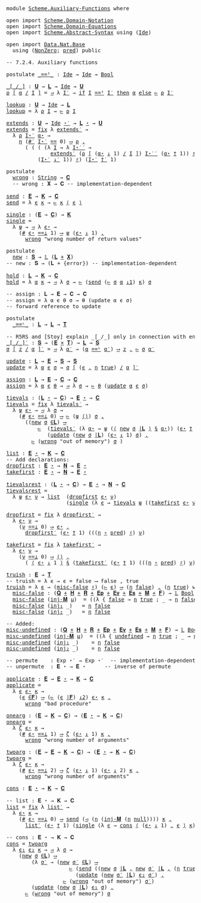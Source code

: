 <pre class="Agda">

<a id="15" class="Keyword">module</a> <a id="22" href="Scheme.Auxiliary-Functions.html" class="Module">Scheme.Auxiliary-Functions</a> <a id="49" class="Keyword">where</a>

<a id="56" class="Keyword">open</a> <a id="61" class="Keyword">import</a> <a id="68" href="Scheme.Domain-Notation.html" class="Module">Scheme.Domain-Notation</a>
<a id="91" class="Keyword">open</a> <a id="96" class="Keyword">import</a> <a id="103" href="Scheme.Domain-Equations.html" class="Module">Scheme.Domain-Equations</a>
<a id="127" class="Keyword">open</a> <a id="132" class="Keyword">import</a> <a id="139" href="Scheme.Abstract-Syntax.html" class="Module">Scheme.Abstract-Syntax</a> <a id="162" class="Keyword">using</a> <a id="168" class="Symbol">(</a><a id="169" href="Scheme.Abstract-Syntax.html#195" class="Postulate">Ide</a><a id="172" class="Symbol">)</a>

<a id="175" class="Keyword">open</a> <a id="180" class="Keyword">import</a> <a id="187" href="Data.Nat.Base.html" class="Module">Data.Nat.Base</a>
  <a id="203" class="Keyword">using</a> <a id="209" class="Symbol">(</a><a id="210" href="Data.Nat.Base.html#3266" class="Record">NonZero</a><a id="217" class="Symbol">;</a> <a id="219" href="Data.Nat.Base.html#5272" class="Function">pred</a><a id="223" class="Symbol">)</a> <a id="225" class="Keyword">public</a>

<a id="233" class="Comment">-- 7.2.4. Auxiliary functions</a>

<a id="264" class="Keyword">postulate</a> <a id="_==ᴵ_"></a><a id="274" href="Scheme.Auxiliary-Functions.html#274" class="Postulate Operator">_==ᴵ_</a> <a id="280" class="Symbol">:</a> <a id="282" href="Scheme.Abstract-Syntax.html#195" class="Postulate">Ide</a> <a id="286" class="Symbol">→</a> <a id="288" href="Scheme.Abstract-Syntax.html#195" class="Postulate">Ide</a> <a id="292" class="Symbol">→</a> <a id="294" href="Agda.Builtin.Bool.html#173" class="Datatype">Bool</a>

<a id="_[_/_]"></a><a id="300" href="Scheme.Auxiliary-Functions.html#300" class="Function Operator">_[_/_]</a> <a id="307" class="Symbol">:</a> <a id="309" href="Scheme.Domain-Equations.html#988" class="Postulate">𝐔</a> <a id="311" class="Symbol">→</a> <a id="313" href="Scheme.Domain-Equations.html#210" class="Function">𝐋</a> <a id="315" class="Symbol">→</a> <a id="317" href="Scheme.Abstract-Syntax.html#195" class="Postulate">Ide</a> <a id="321" class="Symbol">→</a> <a id="323" href="Scheme.Domain-Equations.html#988" class="Postulate">𝐔</a>
<a id="325" href="Scheme.Auxiliary-Functions.html#325" class="Bound">ρ</a> <a id="327" href="Scheme.Auxiliary-Functions.html#300" class="Function Operator">[</a> <a id="329" href="Scheme.Auxiliary-Functions.html#329" class="Bound">α</a> <a id="331" href="Scheme.Auxiliary-Functions.html#300" class="Function Operator">/</a> <a id="333" href="Scheme.Auxiliary-Functions.html#333" class="Bound">I</a> <a id="335" href="Scheme.Auxiliary-Functions.html#300" class="Function Operator">]</a> <a id="337" class="Symbol">=</a> <a id="339" href="Scheme.Domain-Equations.html#1510" class="Field">◅</a> <a id="341" class="Symbol">λ</a> <a id="343" href="Scheme.Auxiliary-Functions.html#343" class="Bound">I′</a> <a id="346" class="Symbol">→</a> <a id="348" href="Data.Bool.Base.html#1505" class="Function Operator">if</a> <a id="351" href="Scheme.Auxiliary-Functions.html#333" class="Bound">I</a> <a id="353" href="Scheme.Auxiliary-Functions.html#274" class="Postulate Operator">==ᴵ</a> <a id="357" href="Scheme.Auxiliary-Functions.html#343" class="Bound">I′</a> <a id="360" href="Data.Bool.Base.html#1505" class="Function Operator">then</a> <a id="365" href="Scheme.Auxiliary-Functions.html#329" class="Bound">α</a> <a id="367" href="Data.Bool.Base.html#1505" class="Function Operator">else</a> <a id="372" href="Scheme.Domain-Equations.html#1498" class="Field">▻</a> <a id="374" href="Scheme.Auxiliary-Functions.html#325" class="Bound">ρ</a> <a id="376" href="Scheme.Auxiliary-Functions.html#343" class="Bound">I′</a>

<a id="lookup"></a><a id="380" href="Scheme.Auxiliary-Functions.html#380" class="Function">lookup</a> <a id="387" class="Symbol">:</a> <a id="389" href="Scheme.Domain-Equations.html#988" class="Postulate">𝐔</a> <a id="391" class="Symbol">→</a> <a id="393" href="Scheme.Abstract-Syntax.html#195" class="Postulate">Ide</a> <a id="397" class="Symbol">→</a> <a id="399" href="Scheme.Domain-Equations.html#210" class="Function">𝐋</a>
<a id="401" href="Scheme.Auxiliary-Functions.html#380" class="Function">lookup</a> <a id="408" class="Symbol">=</a> <a id="410" class="Symbol">λ</a> <a id="412" href="Scheme.Auxiliary-Functions.html#412" class="Bound">ρ</a> <a id="414" href="Scheme.Auxiliary-Functions.html#414" class="Bound">I</a> <a id="416" class="Symbol">→</a> <a id="418" href="Scheme.Domain-Equations.html#1498" class="Field">▻</a> <a id="420" href="Scheme.Auxiliary-Functions.html#412" class="Bound">ρ</a> <a id="422" href="Scheme.Auxiliary-Functions.html#414" class="Bound">I</a>

<a id="extends"></a><a id="425" href="Scheme.Auxiliary-Functions.html#425" class="Function">extends</a> <a id="433" class="Symbol">:</a> <a id="435" href="Scheme.Domain-Equations.html#988" class="Postulate">𝐔</a> <a id="437" class="Symbol">→</a> <a id="439" href="Scheme.Abstract-Syntax.html#195" class="Postulate">Ide</a> <a id="443" href="Scheme.Domain-Notation.html#2786" class="Function Operator">⋆′</a> <a id="446" class="Symbol">→</a> <a id="448" href="Scheme.Domain-Equations.html#210" class="Function">𝐋</a> <a id="450" href="Scheme.Domain-Notation.html#3791" class="Function Operator">⋆</a> <a id="452" class="Symbol">→</a> <a id="454" href="Scheme.Domain-Equations.html#988" class="Postulate">𝐔</a>
<a id="456" href="Scheme.Auxiliary-Functions.html#425" class="Function">extends</a> <a id="464" class="Symbol">=</a> <a id="466" href="Scheme.Domain-Notation.html#710" class="Postulate">fix</a> <a id="470" class="Symbol">λ</a> <a id="472" href="Scheme.Auxiliary-Functions.html#472" class="Bound">extends′</a> <a id="481" class="Symbol">→</a>
  <a id="485" class="Symbol">λ</a> <a id="487" href="Scheme.Auxiliary-Functions.html#487" class="Bound">ρ</a> <a id="489" href="Scheme.Auxiliary-Functions.html#489" class="Bound">I⋆′</a> <a id="493" href="Scheme.Auxiliary-Functions.html#493" class="Bound">α⋆</a> <a id="496" class="Symbol">→</a>
    <a id="502" href="Scheme.Domain-Notation.html#958" class="Postulate">η</a> <a id="504" class="Symbol">(</a><a id="505" href="Scheme.Domain-Notation.html#2852" class="Function">#′</a> <a id="508" href="Scheme.Auxiliary-Functions.html#489" class="Bound">I⋆′</a> <a id="512" href="Data.Nat.Base.html#1289" class="Primitive Operator">==</a> <a id="515" class="Number">0</a><a id="516" class="Symbol">)</a> <a id="518" href="Scheme.Domain-Notation.html#4750" class="Postulate Operator">⟶</a> <a id="520" href="Scheme.Auxiliary-Functions.html#487" class="Bound">ρ</a> <a id="522" href="Scheme.Domain-Notation.html#4750" class="Postulate Operator">,</a>
      <a id="530" class="Symbol">(</a> <a id="532" class="Symbol">(</a> <a id="534" class="Symbol">(</a> <a id="536" class="Symbol">(λ</a> <a id="539" href="Scheme.Auxiliary-Functions.html#539" class="Bound">I</a> <a id="541" class="Symbol">→</a> <a id="543" class="Symbol">λ</a> <a id="545" href="Scheme.Auxiliary-Functions.html#545" class="Bound">I⋆′′</a> <a id="550" class="Symbol">→</a>
              <a id="566" href="Scheme.Auxiliary-Functions.html#472" class="Bound">extends′</a> <a id="575" class="Symbol">(</a><a id="576" href="Scheme.Auxiliary-Functions.html#487" class="Bound">ρ</a> <a id="578" href="Scheme.Auxiliary-Functions.html#300" class="Function Operator">[</a> <a id="580" class="Symbol">(</a><a id="581" href="Scheme.Auxiliary-Functions.html#493" class="Bound">α⋆</a> <a id="584" href="Scheme.Domain-Notation.html#4286" class="Function Operator">↓</a> <a id="586" class="Number">1</a><a id="587" class="Symbol">)</a> <a id="589" href="Scheme.Auxiliary-Functions.html#300" class="Function Operator">/</a> <a id="591" href="Scheme.Auxiliary-Functions.html#539" class="Bound">I</a> <a id="593" href="Scheme.Auxiliary-Functions.html#300" class="Function Operator">]</a><a id="594" class="Symbol">)</a> <a id="596" href="Scheme.Auxiliary-Functions.html#545" class="Bound">I⋆′′</a> <a id="601" class="Symbol">(</a><a id="602" href="Scheme.Auxiliary-Functions.html#493" class="Bound">α⋆</a> <a id="605" href="Scheme.Domain-Notation.html#4410" class="Function Operator">†</a> <a id="607" class="Number">1</a><a id="608" class="Symbol">))</a> <a id="611" href="Scheme.Domain-Notation.html#988" class="Postulate Operator">♯</a><a id="612" class="Symbol">)</a>
          <a id="624" class="Symbol">(</a><a id="625" href="Scheme.Auxiliary-Functions.html#489" class="Bound">I⋆′</a> <a id="629" href="Scheme.Domain-Notation.html#2998" class="Function Operator">↓′</a> <a id="632" class="Number">1</a><a id="633" class="Symbol">))</a> <a id="636" href="Scheme.Domain-Notation.html#988" class="Postulate Operator">♯</a><a id="637" class="Symbol">)</a> <a id="639" class="Symbol">(</a><a id="640" href="Scheme.Auxiliary-Functions.html#489" class="Bound">I⋆′</a> <a id="644" href="Scheme.Domain-Notation.html#3260" class="Function Operator">†′</a> <a id="647" class="Number">1</a><a id="648" class="Symbol">)</a>

<a id="651" class="Keyword">postulate</a>
  <a id="wrong"></a><a id="663" href="Scheme.Auxiliary-Functions.html#663" class="Postulate">wrong</a> <a id="669" class="Symbol">:</a> <a id="671" href="Agda.Builtin.String.html#335" class="Postulate">String</a> <a id="678" class="Symbol">→</a> <a id="680" href="Scheme.Domain-Equations.html#1035" class="Postulate">𝐂</a>
  <a id="684" class="Comment">-- wrong : 𝐗 → 𝐂 -- implementation-dependent</a>

<a id="send"></a><a id="730" href="Scheme.Auxiliary-Functions.html#730" class="Function">send</a> <a id="735" class="Symbol">:</a> <a id="737" href="Scheme.Domain-Equations.html#896" class="Postulate">𝐄</a> <a id="739" class="Symbol">→</a> <a id="741" href="Scheme.Domain-Equations.html#1091" class="Postulate">𝐊</a> <a id="743" class="Symbol">→</a> <a id="745" href="Scheme.Domain-Equations.html#1035" class="Postulate">𝐂</a>
<a id="747" href="Scheme.Auxiliary-Functions.html#730" class="Function">send</a> <a id="752" class="Symbol">=</a> <a id="754" class="Symbol">λ</a> <a id="756" href="Scheme.Auxiliary-Functions.html#756" class="Bound">ϵ</a> <a id="758" href="Scheme.Auxiliary-Functions.html#758" class="Bound">κ</a> <a id="760" class="Symbol">→</a> <a id="762" href="Scheme.Domain-Equations.html#1498" class="Field">▻</a> <a id="764" href="Scheme.Auxiliary-Functions.html#758" class="Bound">κ</a> <a id="766" href="Scheme.Domain-Notation.html#3912" class="Function Operator">⟨</a> <a id="768" href="Scheme.Auxiliary-Functions.html#756" class="Bound">ϵ</a> <a id="770" href="Scheme.Domain-Notation.html#3912" class="Function Operator">⟩</a>

<a id="single"></a><a id="773" href="Scheme.Auxiliary-Functions.html#773" class="Function">single</a> <a id="780" class="Symbol">:</a> <a id="782" class="Symbol">(</a><a id="783" href="Scheme.Domain-Equations.html#896" class="Postulate">𝐄</a> <a id="785" class="Symbol">→</a> <a id="787" href="Scheme.Domain-Equations.html#1035" class="Postulate">𝐂</a><a id="788" class="Symbol">)</a> <a id="790" class="Symbol">→</a> <a id="792" href="Scheme.Domain-Equations.html#1091" class="Postulate">𝐊</a>
<a id="794" href="Scheme.Auxiliary-Functions.html#773" class="Function">single</a> <a id="801" class="Symbol">=</a>
  <a id="805" class="Symbol">λ</a> <a id="807" href="Scheme.Auxiliary-Functions.html#807" class="Bound">ψ</a> <a id="809" class="Symbol">→</a> <a id="811" href="Scheme.Domain-Equations.html#1510" class="Field">◅</a> <a id="813" class="Symbol">λ</a> <a id="815" href="Scheme.Auxiliary-Functions.html#815" class="Bound">ϵ⋆</a> <a id="818" class="Symbol">→</a> 
    <a id="825" class="Symbol">(</a><a id="826" href="Scheme.Domain-Notation.html#4028" class="Function">#</a> <a id="828" href="Scheme.Auxiliary-Functions.html#815" class="Bound">ϵ⋆</a> <a id="831" href="Scheme.Domain-Notation.html#1563" class="Function Operator">==⊥</a> <a id="835" class="Number">1</a><a id="836" class="Symbol">)</a> <a id="838" href="Scheme.Domain-Notation.html#4750" class="Postulate Operator">⟶</a> <a id="840" href="Scheme.Auxiliary-Functions.html#807" class="Bound">ψ</a> <a id="842" class="Symbol">(</a><a id="843" href="Scheme.Auxiliary-Functions.html#815" class="Bound">ϵ⋆</a> <a id="846" href="Scheme.Domain-Notation.html#4286" class="Function Operator">↓</a> <a id="848" class="Number">1</a><a id="849" class="Symbol">)</a> <a id="851" href="Scheme.Domain-Notation.html#4750" class="Postulate Operator">,</a>
      <a id="859" href="Scheme.Auxiliary-Functions.html#663" class="Postulate">wrong</a> <a id="865" class="String">&quot;wrong number of return values&quot;</a>

<a id="898" class="Keyword">postulate</a>
  <a id="new"></a><a id="910" href="Scheme.Auxiliary-Functions.html#910" class="Postulate">new</a> <a id="914" class="Symbol">:</a> <a id="916" href="Scheme.Domain-Equations.html#947" class="Postulate">𝐒</a> <a id="918" class="Symbol">→</a> <a id="920" href="Scheme.Domain-Notation.html#925" class="Postulate">𝕃</a> <a id="922" class="Symbol">(</a><a id="923" href="Scheme.Domain-Equations.html#210" class="Function">𝐋</a> <a id="925" href="Data.Sum.Base.html#625" class="Datatype Operator">+</a> <a id="927" href="Scheme.Domain-Equations.html#724" class="Function">𝐗</a><a id="928" class="Symbol">)</a>
<a id="930" class="Comment">-- new : 𝐒 → (𝐋 + {error}) -- implementation-dependent</a>

<a id="hold"></a><a id="986" href="Scheme.Auxiliary-Functions.html#986" class="Function">hold</a> <a id="991" class="Symbol">:</a> <a id="993" href="Scheme.Domain-Equations.html#210" class="Function">𝐋</a> <a id="995" class="Symbol">→</a> <a id="997" href="Scheme.Domain-Equations.html#1091" class="Postulate">𝐊</a> <a id="999" class="Symbol">→</a> <a id="1001" href="Scheme.Domain-Equations.html#1035" class="Postulate">𝐂</a>
<a id="1003" href="Scheme.Auxiliary-Functions.html#986" class="Function">hold</a> <a id="1008" class="Symbol">=</a> <a id="1010" class="Symbol">λ</a> <a id="1012" href="Scheme.Auxiliary-Functions.html#1012" class="Bound">α</a> <a id="1014" href="Scheme.Auxiliary-Functions.html#1014" class="Bound">κ</a> <a id="1016" class="Symbol">→</a> <a id="1018" href="Scheme.Domain-Equations.html#1510" class="Field">◅</a> <a id="1020" class="Symbol">λ</a> <a id="1022" href="Scheme.Auxiliary-Functions.html#1022" class="Bound">σ</a> <a id="1024" class="Symbol">→</a> <a id="1026" href="Scheme.Domain-Equations.html#1498" class="Field">▻</a> <a id="1028" class="Symbol">(</a><a id="1029" href="Scheme.Auxiliary-Functions.html#730" class="Function">send</a> <a id="1034" class="Symbol">(</a><a id="1035" href="Scheme.Domain-Equations.html#1498" class="Field">▻</a> <a id="1037" href="Scheme.Auxiliary-Functions.html#1022" class="Bound">σ</a> <a id="1039" href="Scheme.Auxiliary-Functions.html#1012" class="Bound">α</a> <a id="1041" href="Data.Product.Base.html#636" class="Field Operator">↓1</a><a id="1043" class="Symbol">)</a> <a id="1045" href="Scheme.Auxiliary-Functions.html#1014" class="Bound">κ</a><a id="1046" class="Symbol">)</a> <a id="1048" href="Scheme.Auxiliary-Functions.html#1022" class="Bound">σ</a>

<a id="1051" class="Comment">-- assign : 𝐋 → 𝐄 → 𝐂 → 𝐂</a>
<a id="1077" class="Comment">-- assign = λ α ϵ θ σ → θ (update α ϵ σ)</a>
<a id="1118" class="Comment">-- forward reference to update</a>

<a id="1150" class="Keyword">postulate</a>
  <a id="_==ᴸ_"></a><a id="1162" href="Scheme.Auxiliary-Functions.html#1162" class="Postulate Operator">_==ᴸ_</a> <a id="1168" class="Symbol">:</a> <a id="1170" href="Scheme.Domain-Equations.html#210" class="Function">𝐋</a> <a id="1172" class="Symbol">→</a> <a id="1174" href="Scheme.Domain-Equations.html#210" class="Function">𝐋</a> <a id="1176" class="Symbol">→</a> <a id="1178" href="Scheme.Domain-Equations.html#304" class="Function">𝐓</a>

<a id="1181" class="Comment">-- R5RS and [Stoy] explain _[_/_] only in connection with environments</a>
<a id="_[_/_]′"></a><a id="1252" href="Scheme.Auxiliary-Functions.html#1252" class="Function Operator">_[_/_]′</a> <a id="1260" class="Symbol">:</a> <a id="1262" href="Scheme.Domain-Equations.html#947" class="Postulate">𝐒</a> <a id="1264" class="Symbol">→</a> <a id="1266" class="Symbol">(</a><a id="1267" href="Scheme.Domain-Equations.html#896" class="Postulate">𝐄</a> <a id="1269" href="Data.Product.Base.html#1618" class="Function Operator">×</a> <a id="1271" href="Scheme.Domain-Equations.html#304" class="Function">𝐓</a><a id="1272" class="Symbol">)</a> <a id="1274" class="Symbol">→</a> <a id="1276" href="Scheme.Domain-Equations.html#210" class="Function">𝐋</a> <a id="1278" class="Symbol">→</a> <a id="1280" href="Scheme.Domain-Equations.html#947" class="Postulate">𝐒</a>
<a id="1282" href="Scheme.Auxiliary-Functions.html#1282" class="Bound">σ</a> <a id="1284" href="Scheme.Auxiliary-Functions.html#1252" class="Function Operator">[</a> <a id="1286" href="Scheme.Auxiliary-Functions.html#1286" class="Bound">z</a> <a id="1288" href="Scheme.Auxiliary-Functions.html#1252" class="Function Operator">/</a> <a id="1290" href="Scheme.Auxiliary-Functions.html#1290" class="Bound">α</a> <a id="1292" href="Scheme.Auxiliary-Functions.html#1252" class="Function Operator">]′</a> <a id="1295" class="Symbol">=</a> <a id="1297" href="Scheme.Domain-Equations.html#1510" class="Field">◅</a> <a id="1299" class="Symbol">λ</a> <a id="1301" href="Scheme.Auxiliary-Functions.html#1301" class="Bound">α′</a> <a id="1304" class="Symbol">→</a> <a id="1306" class="Symbol">(</a><a id="1307" href="Scheme.Auxiliary-Functions.html#1290" class="Bound">α</a> <a id="1309" href="Scheme.Auxiliary-Functions.html#1162" class="Postulate Operator">==ᴸ</a> <a id="1313" href="Scheme.Auxiliary-Functions.html#1301" class="Bound">α′</a><a id="1315" class="Symbol">)</a> <a id="1317" href="Scheme.Domain-Notation.html#4750" class="Postulate Operator">⟶</a> <a id="1319" href="Scheme.Auxiliary-Functions.html#1286" class="Bound">z</a> <a id="1321" href="Scheme.Domain-Notation.html#4750" class="Postulate Operator">,</a> <a id="1323" href="Scheme.Domain-Equations.html#1498" class="Field">▻</a> <a id="1325" href="Scheme.Auxiliary-Functions.html#1282" class="Bound">σ</a> <a id="1327" href="Scheme.Auxiliary-Functions.html#1301" class="Bound">α′</a>

<a id="update"></a><a id="1331" href="Scheme.Auxiliary-Functions.html#1331" class="Function">update</a> <a id="1338" class="Symbol">:</a> <a id="1340" href="Scheme.Domain-Equations.html#210" class="Function">𝐋</a> <a id="1342" class="Symbol">→</a> <a id="1344" href="Scheme.Domain-Equations.html#896" class="Postulate">𝐄</a> <a id="1346" class="Symbol">→</a> <a id="1348" href="Scheme.Domain-Equations.html#947" class="Postulate">𝐒</a> <a id="1350" class="Symbol">→</a> <a id="1352" href="Scheme.Domain-Equations.html#947" class="Postulate">𝐒</a>
<a id="1354" href="Scheme.Auxiliary-Functions.html#1331" class="Function">update</a> <a id="1361" class="Symbol">=</a> <a id="1363" class="Symbol">λ</a> <a id="1365" href="Scheme.Auxiliary-Functions.html#1365" class="Bound">α</a> <a id="1367" href="Scheme.Auxiliary-Functions.html#1367" class="Bound">ϵ</a> <a id="1369" href="Scheme.Auxiliary-Functions.html#1369" class="Bound">σ</a> <a id="1371" class="Symbol">→</a> <a id="1373" href="Scheme.Auxiliary-Functions.html#1369" class="Bound">σ</a> <a id="1375" href="Scheme.Auxiliary-Functions.html#1252" class="Function Operator">[</a> <a id="1377" class="Symbol">(</a><a id="1378" href="Scheme.Auxiliary-Functions.html#1367" class="Bound">ϵ</a> <a id="1380" href="Agda.Builtin.Sigma.html#235" class="InductiveConstructor Operator">,</a> <a id="1382" href="Scheme.Domain-Notation.html#958" class="Postulate">η</a> <a id="1384" href="Agda.Builtin.Bool.html#198" class="InductiveConstructor">true</a><a id="1388" class="Symbol">)</a> <a id="1390" href="Scheme.Auxiliary-Functions.html#1252" class="Function Operator">/</a> <a id="1392" href="Scheme.Auxiliary-Functions.html#1365" class="Bound">α</a> <a id="1394" href="Scheme.Auxiliary-Functions.html#1252" class="Function Operator">]′</a>

<a id="assign"></a><a id="1398" href="Scheme.Auxiliary-Functions.html#1398" class="Function">assign</a> <a id="1405" class="Symbol">:</a> <a id="1407" href="Scheme.Domain-Equations.html#210" class="Function">𝐋</a> <a id="1409" class="Symbol">→</a> <a id="1411" href="Scheme.Domain-Equations.html#896" class="Postulate">𝐄</a> <a id="1413" class="Symbol">→</a> <a id="1415" href="Scheme.Domain-Equations.html#1035" class="Postulate">𝐂</a> <a id="1417" class="Symbol">→</a> <a id="1419" href="Scheme.Domain-Equations.html#1035" class="Postulate">𝐂</a>
<a id="1421" href="Scheme.Auxiliary-Functions.html#1398" class="Function">assign</a> <a id="1428" class="Symbol">=</a> <a id="1430" class="Symbol">λ</a> <a id="1432" href="Scheme.Auxiliary-Functions.html#1432" class="Bound">α</a> <a id="1434" href="Scheme.Auxiliary-Functions.html#1434" class="Bound">ϵ</a> <a id="1436" href="Scheme.Auxiliary-Functions.html#1436" class="Bound">θ</a> <a id="1438" class="Symbol">→</a> <a id="1440" href="Scheme.Domain-Equations.html#1510" class="Field">◅</a> <a id="1442" class="Symbol">λ</a> <a id="1444" href="Scheme.Auxiliary-Functions.html#1444" class="Bound">σ</a> <a id="1446" class="Symbol">→</a> <a id="1448" href="Scheme.Domain-Equations.html#1498" class="Field">▻</a> <a id="1450" href="Scheme.Auxiliary-Functions.html#1436" class="Bound">θ</a> <a id="1452" class="Symbol">(</a><a id="1453" href="Scheme.Auxiliary-Functions.html#1331" class="Function">update</a> <a id="1460" href="Scheme.Auxiliary-Functions.html#1432" class="Bound">α</a> <a id="1462" href="Scheme.Auxiliary-Functions.html#1434" class="Bound">ϵ</a> <a id="1464" href="Scheme.Auxiliary-Functions.html#1444" class="Bound">σ</a><a id="1465" class="Symbol">)</a>

<a id="tievals"></a><a id="1468" href="Scheme.Auxiliary-Functions.html#1468" class="Function">tievals</a> <a id="1476" class="Symbol">:</a> <a id="1478" class="Symbol">(</a><a id="1479" href="Scheme.Domain-Equations.html#210" class="Function">𝐋</a> <a id="1481" href="Scheme.Domain-Notation.html#3791" class="Function Operator">⋆</a> <a id="1483" class="Symbol">→</a> <a id="1485" href="Scheme.Domain-Equations.html#1035" class="Postulate">𝐂</a><a id="1486" class="Symbol">)</a> <a id="1488" class="Symbol">→</a> <a id="1490" href="Scheme.Domain-Equations.html#896" class="Postulate">𝐄</a> <a id="1492" href="Scheme.Domain-Notation.html#3791" class="Function Operator">⋆</a> <a id="1494" class="Symbol">→</a> <a id="1496" href="Scheme.Domain-Equations.html#1035" class="Postulate">𝐂</a>
<a id="1498" href="Scheme.Auxiliary-Functions.html#1468" class="Function">tievals</a> <a id="1506" class="Symbol">=</a> <a id="1508" href="Scheme.Domain-Notation.html#710" class="Postulate">fix</a> <a id="1512" class="Symbol">λ</a> <a id="1514" href="Scheme.Auxiliary-Functions.html#1514" class="Bound">tievals′</a> <a id="1523" class="Symbol">→</a>
  <a id="1527" class="Symbol">λ</a> <a id="1529" href="Scheme.Auxiliary-Functions.html#1529" class="Bound">ψ</a> <a id="1531" href="Scheme.Auxiliary-Functions.html#1531" class="Bound">ϵ⋆</a> <a id="1534" class="Symbol">→</a> <a id="1536" href="Scheme.Domain-Equations.html#1510" class="Field">◅</a> <a id="1538" class="Symbol">λ</a> <a id="1540" href="Scheme.Auxiliary-Functions.html#1540" class="Bound">σ</a> <a id="1542" class="Symbol">→</a>
    <a id="1548" class="Symbol">(</a><a id="1549" href="Scheme.Domain-Notation.html#4028" class="Function">#</a> <a id="1551" href="Scheme.Auxiliary-Functions.html#1531" class="Bound">ϵ⋆</a> <a id="1554" href="Scheme.Domain-Notation.html#1563" class="Function Operator">==⊥</a> <a id="1558" class="Number">0</a><a id="1559" class="Symbol">)</a> <a id="1561" href="Scheme.Domain-Notation.html#4750" class="Postulate Operator">⟶</a> <a id="1563" href="Scheme.Domain-Equations.html#1498" class="Field">▻</a> <a id="1565" class="Symbol">(</a><a id="1566" href="Scheme.Auxiliary-Functions.html#1529" class="Bound">ψ</a> <a id="1568" href="Scheme.Domain-Notation.html#3850" class="Function">⟨⟩</a><a id="1570" class="Symbol">)</a> <a id="1572" href="Scheme.Auxiliary-Functions.html#1540" class="Bound">σ</a> <a id="1574" href="Scheme.Domain-Notation.html#4750" class="Postulate Operator">,</a>
      <a id="1582" class="Symbol">((</a><a id="1584" href="Scheme.Auxiliary-Functions.html#910" class="Postulate">new</a> <a id="1588" href="Scheme.Auxiliary-Functions.html#1540" class="Bound">σ</a> <a id="1590" href="Scheme.Domain-Equations.html#2103" class="Function Operator">∈𝐋</a><a id="1592" class="Symbol">)</a> <a id="1594" href="Scheme.Domain-Notation.html#4750" class="Postulate Operator">⟶</a>
          <a id="1606" href="Scheme.Domain-Equations.html#1498" class="Field">▻</a>  <a id="1609" class="Symbol">(</a><a id="1610" href="Scheme.Auxiliary-Functions.html#1514" class="Bound">tievals′</a> <a id="1619" class="Symbol">(λ</a> <a id="1622" href="Scheme.Auxiliary-Functions.html#1622" class="Bound">α⋆</a> <a id="1625" class="Symbol">→</a> <a id="1627" href="Scheme.Auxiliary-Functions.html#1529" class="Bound">ψ</a> <a id="1629" class="Symbol">(</a><a id="1630" href="Scheme.Domain-Notation.html#3912" class="Function Operator">⟨</a> <a id="1632" href="Scheme.Auxiliary-Functions.html#910" class="Postulate">new</a> <a id="1636" href="Scheme.Auxiliary-Functions.html#1540" class="Bound">σ</a> <a id="1638" href="Scheme.Domain-Equations.html#2192" class="Function Operator">|𝐋</a> <a id="1641" href="Scheme.Domain-Notation.html#3912" class="Function Operator">⟩</a> <a id="1643" href="Scheme.Domain-Notation.html#4107" class="Function Operator">§</a> <a id="1645" href="Scheme.Auxiliary-Functions.html#1622" class="Bound">α⋆</a><a id="1647" class="Symbol">))</a> <a id="1650" class="Symbol">(</a><a id="1651" href="Scheme.Auxiliary-Functions.html#1531" class="Bound">ϵ⋆</a> <a id="1654" href="Scheme.Domain-Notation.html#4410" class="Function Operator">†</a> <a id="1656" class="Number">1</a><a id="1657" class="Symbol">))</a>
             <a id="1673" class="Symbol">(</a><a id="1674" href="Scheme.Auxiliary-Functions.html#1331" class="Function">update</a> <a id="1681" class="Symbol">(</a><a id="1682" href="Scheme.Auxiliary-Functions.html#910" class="Postulate">new</a> <a id="1686" href="Scheme.Auxiliary-Functions.html#1540" class="Bound">σ</a> <a id="1688" href="Scheme.Domain-Equations.html#2192" class="Function Operator">|𝐋</a><a id="1690" class="Symbol">)</a> <a id="1692" class="Symbol">(</a><a id="1693" href="Scheme.Auxiliary-Functions.html#1531" class="Bound">ϵ⋆</a> <a id="1696" href="Scheme.Domain-Notation.html#4286" class="Function Operator">↓</a> <a id="1698" class="Number">1</a><a id="1699" class="Symbol">)</a> <a id="1701" href="Scheme.Auxiliary-Functions.html#1540" class="Bound">σ</a><a id="1702" class="Symbol">)</a> <a id="1704" href="Scheme.Domain-Notation.html#4750" class="Postulate Operator">,</a>
        <a id="1714" href="Scheme.Domain-Equations.html#1498" class="Field">▻</a> <a id="1716" class="Symbol">(</a><a id="1717" href="Scheme.Auxiliary-Functions.html#663" class="Postulate">wrong</a> <a id="1723" class="String">&quot;out of memory&quot;</a><a id="1738" class="Symbol">)</a> <a id="1740" href="Scheme.Auxiliary-Functions.html#1540" class="Bound">σ</a> <a id="1742" class="Symbol">)</a>

<a id="list"></a><a id="1745" href="Scheme.Auxiliary-Functions.html#1745" class="Function">list</a> <a id="1750" class="Symbol">:</a> <a id="1752" href="Scheme.Domain-Equations.html#896" class="Postulate">𝐄</a> <a id="1754" href="Scheme.Domain-Notation.html#3791" class="Function Operator">⋆</a> <a id="1756" class="Symbol">→</a> <a id="1758" href="Scheme.Domain-Equations.html#1091" class="Postulate">𝐊</a> <a id="1760" class="Symbol">→</a> <a id="1762" href="Scheme.Domain-Equations.html#1035" class="Postulate">𝐂</a>
<a id="1764" class="Comment">-- Add declarations:</a>
<a id="dropfirst"></a><a id="1785" href="Scheme.Auxiliary-Functions.html#1785" class="Function">dropfirst</a> <a id="1795" class="Symbol">:</a> <a id="1797" href="Scheme.Domain-Equations.html#896" class="Postulate">𝐄</a> <a id="1799" href="Scheme.Domain-Notation.html#3791" class="Function Operator">⋆</a> <a id="1801" class="Symbol">→</a> <a id="1803" href="Scheme.Domain-Equations.html#254" class="Function">𝐍</a> <a id="1805" class="Symbol">→</a> <a id="1807" href="Scheme.Domain-Equations.html#896" class="Postulate">𝐄</a> <a id="1809" href="Scheme.Domain-Notation.html#3791" class="Function Operator">⋆</a>
<a id="takefirst"></a><a id="1811" href="Scheme.Auxiliary-Functions.html#1811" class="Function">takefirst</a> <a id="1821" class="Symbol">:</a> <a id="1823" href="Scheme.Domain-Equations.html#896" class="Postulate">𝐄</a> <a id="1825" href="Scheme.Domain-Notation.html#3791" class="Function Operator">⋆</a> <a id="1827" class="Symbol">→</a> <a id="1829" href="Scheme.Domain-Equations.html#254" class="Function">𝐍</a> <a id="1831" class="Symbol">→</a> <a id="1833" href="Scheme.Domain-Equations.html#896" class="Postulate">𝐄</a> <a id="1835" href="Scheme.Domain-Notation.html#3791" class="Function Operator">⋆</a>

<a id="tievalsrest"></a><a id="1838" href="Scheme.Auxiliary-Functions.html#1838" class="Function">tievalsrest</a> <a id="1850" class="Symbol">:</a> <a id="1852" class="Symbol">(</a><a id="1853" href="Scheme.Domain-Equations.html#210" class="Function">𝐋</a> <a id="1855" href="Scheme.Domain-Notation.html#3791" class="Function Operator">⋆</a> <a id="1857" class="Symbol">→</a> <a id="1859" href="Scheme.Domain-Equations.html#1035" class="Postulate">𝐂</a><a id="1860" class="Symbol">)</a> <a id="1862" class="Symbol">→</a> <a id="1864" href="Scheme.Domain-Equations.html#896" class="Postulate">𝐄</a> <a id="1866" href="Scheme.Domain-Notation.html#3791" class="Function Operator">⋆</a> <a id="1868" class="Symbol">→</a> <a id="1870" href="Scheme.Domain-Equations.html#254" class="Function">𝐍</a> <a id="1872" class="Symbol">→</a> <a id="1874" href="Scheme.Domain-Equations.html#1035" class="Postulate">𝐂</a>
<a id="1876" href="Scheme.Auxiliary-Functions.html#1838" class="Function">tievalsrest</a> <a id="1888" class="Symbol">=</a>
  <a id="1892" class="Symbol">λ</a> <a id="1894" href="Scheme.Auxiliary-Functions.html#1894" class="Bound">ψ</a> <a id="1896" href="Scheme.Auxiliary-Functions.html#1896" class="Bound">ϵ⋆</a> <a id="1899" href="Scheme.Auxiliary-Functions.html#1899" class="Bound">ν</a> <a id="1901" class="Symbol">→</a> <a id="1903" href="Scheme.Auxiliary-Functions.html#1745" class="Function">list</a>  <a id="1909" class="Symbol">(</a><a id="1910" href="Scheme.Auxiliary-Functions.html#1785" class="Function">dropfirst</a> <a id="1920" href="Scheme.Auxiliary-Functions.html#1896" class="Bound">ϵ⋆</a> <a id="1923" href="Scheme.Auxiliary-Functions.html#1899" class="Bound">ν</a><a id="1924" class="Symbol">)</a>
                   <a id="1945" class="Symbol">(</a><a id="1946" href="Scheme.Auxiliary-Functions.html#773" class="Function">single</a> <a id="1953" class="Symbol">(λ</a> <a id="1956" href="Scheme.Auxiliary-Functions.html#1956" class="Bound">ϵ</a> <a id="1958" class="Symbol">→</a> <a id="1960" href="Scheme.Auxiliary-Functions.html#1468" class="Function">tievals</a> <a id="1968" href="Scheme.Auxiliary-Functions.html#1894" class="Bound">ψ</a> <a id="1970" class="Symbol">((</a><a id="1972" href="Scheme.Auxiliary-Functions.html#1811" class="Function">takefirst</a> <a id="1982" href="Scheme.Auxiliary-Functions.html#1896" class="Bound">ϵ⋆</a> <a id="1985" href="Scheme.Auxiliary-Functions.html#1899" class="Bound">ν</a><a id="1986" class="Symbol">)</a> <a id="1988" href="Scheme.Domain-Notation.html#4107" class="Function Operator">§</a> <a id="1990" href="Scheme.Domain-Notation.html#3912" class="Function Operator">⟨</a> <a id="1992" href="Scheme.Auxiliary-Functions.html#1956" class="Bound">ϵ</a> <a id="1994" href="Scheme.Domain-Notation.html#3912" class="Function Operator">⟩</a><a id="1995" class="Symbol">)))</a>

<a id="2000" href="Scheme.Auxiliary-Functions.html#1785" class="Function">dropfirst</a> <a id="2010" class="Symbol">=</a> <a id="2012" href="Scheme.Domain-Notation.html#710" class="Postulate">fix</a> <a id="2016" class="Symbol">λ</a> <a id="2018" href="Scheme.Auxiliary-Functions.html#2018" class="Bound">dropfirst′</a> <a id="2029" class="Symbol">→</a>
  <a id="2033" class="Symbol">λ</a> <a id="2035" href="Scheme.Auxiliary-Functions.html#2035" class="Bound">ϵ⋆</a> <a id="2038" href="Scheme.Auxiliary-Functions.html#2038" class="Bound">ν</a> <a id="2040" class="Symbol">→</a>
    <a id="2046" class="Symbol">(</a><a id="2047" href="Scheme.Auxiliary-Functions.html#2038" class="Bound">ν</a> <a id="2049" href="Scheme.Domain-Notation.html#1563" class="Function Operator">==⊥</a> <a id="2053" class="Number">0</a><a id="2054" class="Symbol">)</a> <a id="2056" href="Scheme.Domain-Notation.html#4750" class="Postulate Operator">⟶</a> <a id="2058" href="Scheme.Auxiliary-Functions.html#2035" class="Bound">ϵ⋆</a> <a id="2061" href="Scheme.Domain-Notation.html#4750" class="Postulate Operator">,</a>
      <a id="2069" href="Scheme.Auxiliary-Functions.html#2018" class="Bound">dropfirst′</a> <a id="2080" class="Symbol">(</a><a id="2081" href="Scheme.Auxiliary-Functions.html#2035" class="Bound">ϵ⋆</a> <a id="2084" href="Scheme.Domain-Notation.html#4410" class="Function Operator">†</a> <a id="2086" class="Number">1</a><a id="2087" class="Symbol">)</a> <a id="2089" class="Symbol">(((</a><a id="2092" href="Scheme.Domain-Notation.html#958" class="Postulate">η</a> <a id="2094" href="Function.Base.html#1115" class="Function Operator">∘</a> <a id="2096" href="Data.Nat.Base.html#5272" class="Function">pred</a><a id="2100" class="Symbol">)</a> <a id="2102" href="Scheme.Domain-Notation.html#988" class="Postulate Operator">♯</a><a id="2103" class="Symbol">)</a> <a id="2105" href="Scheme.Auxiliary-Functions.html#2038" class="Bound">ν</a><a id="2106" class="Symbol">)</a>

<a id="2109" href="Scheme.Auxiliary-Functions.html#1811" class="Function">takefirst</a> <a id="2119" class="Symbol">=</a> <a id="2121" href="Scheme.Domain-Notation.html#710" class="Postulate">fix</a> <a id="2125" class="Symbol">λ</a> <a id="2127" href="Scheme.Auxiliary-Functions.html#2127" class="Bound">takefirst′</a> <a id="2138" class="Symbol">→</a>
  <a id="2142" class="Symbol">λ</a> <a id="2144" href="Scheme.Auxiliary-Functions.html#2144" class="Bound">ϵ⋆</a> <a id="2147" href="Scheme.Auxiliary-Functions.html#2147" class="Bound">ν</a> <a id="2149" class="Symbol">→</a>
    <a id="2155" class="Symbol">(</a><a id="2156" href="Scheme.Auxiliary-Functions.html#2147" class="Bound">ν</a> <a id="2158" href="Scheme.Domain-Notation.html#1563" class="Function Operator">==⊥</a> <a id="2162" class="Number">0</a><a id="2163" class="Symbol">)</a> <a id="2165" href="Scheme.Domain-Notation.html#4750" class="Postulate Operator">⟶</a> <a id="2167" href="Scheme.Domain-Notation.html#3850" class="Function">⟨⟩</a> <a id="2170" href="Scheme.Domain-Notation.html#4750" class="Postulate Operator">,</a>
      <a id="2178" class="Symbol">(</a> <a id="2180" href="Scheme.Domain-Notation.html#3912" class="Function Operator">⟨</a> <a id="2182" href="Scheme.Auxiliary-Functions.html#2144" class="Bound">ϵ⋆</a> <a id="2185" href="Scheme.Domain-Notation.html#4286" class="Function Operator">↓</a> <a id="2187" class="Number">1</a> <a id="2189" href="Scheme.Domain-Notation.html#3912" class="Function Operator">⟩</a> <a id="2191" href="Scheme.Domain-Notation.html#4107" class="Function Operator">§</a> <a id="2193" class="Symbol">(</a><a id="2194" href="Scheme.Auxiliary-Functions.html#2127" class="Bound">takefirst′</a> <a id="2205" class="Symbol">(</a><a id="2206" href="Scheme.Auxiliary-Functions.html#2144" class="Bound">ϵ⋆</a> <a id="2209" href="Scheme.Domain-Notation.html#4410" class="Function Operator">†</a> <a id="2211" class="Number">1</a><a id="2212" class="Symbol">)</a> <a id="2214" class="Symbol">(((</a><a id="2217" href="Scheme.Domain-Notation.html#958" class="Postulate">η</a> <a id="2219" href="Function.Base.html#1115" class="Function Operator">∘</a> <a id="2221" href="Data.Nat.Base.html#5272" class="Function">pred</a><a id="2225" class="Symbol">)</a> <a id="2227" href="Scheme.Domain-Notation.html#988" class="Postulate Operator">♯</a><a id="2228" class="Symbol">)</a> <a id="2230" href="Scheme.Auxiliary-Functions.html#2147" class="Bound">ν</a><a id="2231" class="Symbol">))</a> <a id="2234" class="Symbol">)</a>

<a id="truish"></a><a id="2237" href="Scheme.Auxiliary-Functions.html#2237" class="Function">truish</a> <a id="2244" class="Symbol">:</a> <a id="2246" href="Scheme.Domain-Equations.html#896" class="Postulate">𝐄</a> <a id="2248" class="Symbol">→</a> <a id="2250" href="Scheme.Domain-Equations.html#304" class="Function">𝐓</a>
<a id="2252" class="Comment">-- truish = λ ϵ → ϵ = false ⟶ false , true</a>
<a id="2295" href="Scheme.Auxiliary-Functions.html#2237" class="Function">truish</a> <a id="2302" class="Symbol">=</a> <a id="2304" class="Symbol">λ</a> <a id="2306" href="Scheme.Auxiliary-Functions.html#2306" class="Bound">ϵ</a> <a id="2308" class="Symbol">→</a> <a id="2310" class="Symbol">(</a><a id="2311" href="Scheme.Auxiliary-Functions.html#2362" class="Function">misc-false</a> <a id="2322" href="Scheme.Domain-Notation.html#988" class="Postulate Operator">♯</a><a id="2323" class="Symbol">)</a> <a id="2325" class="Symbol">(</a><a id="2326" href="Scheme.Domain-Equations.html#1498" class="Field">▻</a> <a id="2328" href="Scheme.Auxiliary-Functions.html#2306" class="Bound">ϵ</a><a id="2329" class="Symbol">)</a> <a id="2331" href="Scheme.Domain-Notation.html#4750" class="Postulate Operator">⟶</a> <a id="2333" class="Symbol">(</a><a id="2334" href="Scheme.Domain-Notation.html#958" class="Postulate">η</a> <a id="2336" href="Agda.Builtin.Bool.html#192" class="InductiveConstructor">false</a><a id="2341" class="Symbol">)</a> <a id="2343" href="Scheme.Domain-Notation.html#4750" class="Postulate Operator">,</a> <a id="2345" class="Symbol">(</a><a id="2346" href="Scheme.Domain-Notation.html#958" class="Postulate">η</a> <a id="2348" href="Agda.Builtin.Bool.html#198" class="InductiveConstructor">true</a><a id="2352" class="Symbol">)</a> <a id="2354" class="Keyword">where</a>
  <a id="2362" href="Scheme.Auxiliary-Functions.html#2362" class="Function">misc-false</a> <a id="2373" class="Symbol">:</a> <a id="2375" class="Symbol">(</a><a id="2376" href="Scheme.Domain-Equations.html#357" class="Postulate">𝐐</a> <a id="2378" href="Data.Sum.Base.html#625" class="Datatype Operator">+</a> <a id="2380" href="Scheme.Domain-Equations.html#399" class="Postulate">𝐇</a> <a id="2382" href="Data.Sum.Base.html#625" class="Datatype Operator">+</a> <a id="2384" href="Scheme.Domain-Equations.html#444" class="Postulate">𝐑</a> <a id="2386" href="Data.Sum.Base.html#625" class="Datatype Operator">+</a> <a id="2388" href="Scheme.Domain-Equations.html#476" class="Function">𝐄𝐩</a> <a id="2391" href="Data.Sum.Base.html#625" class="Datatype Operator">+</a> <a id="2393" href="Scheme.Domain-Equations.html#516" class="Function">𝐄𝐯</a> <a id="2396" href="Data.Sum.Base.html#625" class="Datatype Operator">+</a> <a id="2398" href="Scheme.Domain-Equations.html#558" class="Function">𝐄𝐬</a> <a id="2401" href="Data.Sum.Base.html#625" class="Datatype Operator">+</a> <a id="2403" href="Scheme.Domain-Equations.html#676" class="Function">𝐌</a> <a id="2405" href="Data.Sum.Base.html#625" class="Datatype Operator">+</a> <a id="2407" href="Scheme.Domain-Equations.html#845" class="Postulate">𝐅</a><a id="2408" class="Symbol">)</a> <a id="2410" class="Symbol">→</a> <a id="2412" href="Scheme.Domain-Notation.html#925" class="Postulate">𝕃</a> <a id="2414" href="Agda.Builtin.Bool.html#173" class="Datatype">Bool</a>
  <a id="2421" href="Scheme.Auxiliary-Functions.html#2362" class="Function">misc-false</a> <a id="2432" class="Symbol">(</a><a id="2433" href="Scheme.Domain-Equations.html#1797" class="InductiveConstructor">inj-𝐌</a> <a id="2439" href="Scheme.Auxiliary-Functions.html#2439" class="Bound">μ</a><a id="2440" class="Symbol">)</a>  <a id="2443" class="Symbol">=</a> <a id="2445" class="Symbol">((λ</a> <a id="2449" class="Symbol">{</a> <a id="2451" href="Scheme.Domain-Equations.html#631" class="InductiveConstructor">false</a> <a id="2457" class="Symbol">→</a> <a id="2459" href="Scheme.Domain-Notation.html#958" class="Postulate">η</a> <a id="2461" href="Agda.Builtin.Bool.html#198" class="InductiveConstructor">true</a> <a id="2466" class="Symbol">;</a> <a id="2468" class="CatchallClause Symbol">_</a> <a id="2470" class="Symbol">→</a> <a id="2472" href="Scheme.Domain-Notation.html#958" class="Postulate">η</a> <a id="2474" href="Agda.Builtin.Bool.html#192" class="InductiveConstructor">false</a> <a id="2480" class="Symbol">})</a> <a id="2483" href="Scheme.Domain-Notation.html#988" class="Postulate Operator">♯</a><a id="2484" class="Symbol">)</a> <a id="2486" class="Symbol">(</a><a id="2487" href="Scheme.Auxiliary-Functions.html#2439" class="Bound">μ</a><a id="2488" class="Symbol">)</a>
  <a id="2492" href="Scheme.Auxiliary-Functions.html#2362" class="Function">misc-false</a> <a id="2503" class="Symbol">(</a><a id="2504" href="Data.Sum.Base.html#675" class="InductiveConstructor">inj₁</a> <a id="2509" class="Symbol">_)</a>   <a id="2514" class="Symbol">=</a> <a id="2516" href="Scheme.Domain-Notation.html#958" class="Postulate">η</a> <a id="2518" href="Agda.Builtin.Bool.html#192" class="InductiveConstructor">false</a>
  <a id="2526" href="Scheme.Auxiliary-Functions.html#2362" class="CatchallClause Function">misc-false</a><a id="2536" class="CatchallClause"> </a><a id="2537" class="CatchallClause Symbol">(</a><a id="2538" href="Data.Sum.Base.html#700" class="CatchallClause InductiveConstructor">inj₂</a><a id="2542" class="CatchallClause"> </a><a id="2543" class="CatchallClause Symbol">_)</a>   <a id="2548" class="Symbol">=</a> <a id="2550" href="Scheme.Domain-Notation.html#958" class="Postulate">η</a> <a id="2552" href="Agda.Builtin.Bool.html#192" class="InductiveConstructor">false</a>

<a id="2559" class="Comment">-- Added:</a>
<a id="misc-undefined"></a><a id="2569" href="Scheme.Auxiliary-Functions.html#2569" class="Function">misc-undefined</a> <a id="2584" class="Symbol">:</a> <a id="2586" class="Symbol">(</a><a id="2587" href="Scheme.Domain-Equations.html#357" class="Postulate">𝐐</a> <a id="2589" href="Data.Sum.Base.html#625" class="Datatype Operator">+</a> <a id="2591" href="Scheme.Domain-Equations.html#399" class="Postulate">𝐇</a> <a id="2593" href="Data.Sum.Base.html#625" class="Datatype Operator">+</a> <a id="2595" href="Scheme.Domain-Equations.html#444" class="Postulate">𝐑</a> <a id="2597" href="Data.Sum.Base.html#625" class="Datatype Operator">+</a> <a id="2599" href="Scheme.Domain-Equations.html#476" class="Function">𝐄𝐩</a> <a id="2602" href="Data.Sum.Base.html#625" class="Datatype Operator">+</a> <a id="2604" href="Scheme.Domain-Equations.html#516" class="Function">𝐄𝐯</a> <a id="2607" href="Data.Sum.Base.html#625" class="Datatype Operator">+</a> <a id="2609" href="Scheme.Domain-Equations.html#558" class="Function">𝐄𝐬</a> <a id="2612" href="Data.Sum.Base.html#625" class="Datatype Operator">+</a> <a id="2614" href="Scheme.Domain-Equations.html#676" class="Function">𝐌</a> <a id="2616" href="Data.Sum.Base.html#625" class="Datatype Operator">+</a> <a id="2618" href="Scheme.Domain-Equations.html#845" class="Postulate">𝐅</a><a id="2619" class="Symbol">)</a> <a id="2621" class="Symbol">→</a> <a id="2623" href="Scheme.Domain-Notation.html#925" class="Postulate">𝕃</a> <a id="2625" href="Agda.Builtin.Bool.html#173" class="Datatype">Bool</a>
<a id="2630" href="Scheme.Auxiliary-Functions.html#2569" class="Function">misc-undefined</a> <a id="2645" class="Symbol">(</a><a id="2646" href="Scheme.Domain-Equations.html#1797" class="InductiveConstructor">inj-𝐌</a> <a id="2652" href="Scheme.Auxiliary-Functions.html#2652" class="Bound">μ</a><a id="2653" class="Symbol">)</a>  <a id="2656" class="Symbol">=</a> <a id="2658" class="Symbol">((λ</a> <a id="2662" class="Symbol">{</a> <a id="2664" href="Scheme.Domain-Equations.html#647" class="InductiveConstructor">undefined</a> <a id="2674" class="Symbol">→</a> <a id="2676" href="Scheme.Domain-Notation.html#958" class="Postulate">η</a> <a id="2678" href="Agda.Builtin.Bool.html#198" class="InductiveConstructor">true</a> <a id="2683" class="Symbol">;</a> <a id="2685" class="CatchallClause Symbol">_</a> <a id="2687" class="Symbol">→</a> <a id="2689" href="Scheme.Domain-Notation.html#958" class="Postulate">η</a> <a id="2691" href="Agda.Builtin.Bool.html#192" class="InductiveConstructor">false</a> <a id="2697" class="Symbol">})</a> <a id="2700" href="Scheme.Domain-Notation.html#988" class="Postulate Operator">♯</a><a id="2701" class="Symbol">)</a> <a id="2703" class="Symbol">(</a><a id="2704" href="Scheme.Auxiliary-Functions.html#2652" class="Bound">μ</a><a id="2705" class="Symbol">)</a>
<a id="2707" href="Scheme.Auxiliary-Functions.html#2569" class="Function">misc-undefined</a> <a id="2722" class="Symbol">(</a><a id="2723" href="Data.Sum.Base.html#675" class="InductiveConstructor">inj₁</a> <a id="2728" class="Symbol">_)</a>    <a id="2734" class="Symbol">=</a> <a id="2736" href="Scheme.Domain-Notation.html#958" class="Postulate">η</a> <a id="2738" href="Agda.Builtin.Bool.html#192" class="InductiveConstructor">false</a>
<a id="2744" href="Scheme.Auxiliary-Functions.html#2569" class="CatchallClause Function">misc-undefined</a><a id="2758" class="CatchallClause"> </a><a id="2759" class="CatchallClause Symbol">(</a><a id="2760" href="Data.Sum.Base.html#700" class="CatchallClause InductiveConstructor">inj₂</a><a id="2764" class="CatchallClause"> </a><a id="2765" class="CatchallClause Symbol">_)</a>    <a id="2771" class="Symbol">=</a> <a id="2773" href="Scheme.Domain-Notation.html#958" class="Postulate">η</a> <a id="2775" href="Agda.Builtin.Bool.html#192" class="InductiveConstructor">false</a>

<a id="2782" class="Comment">-- permute    : Exp ⋆′ → Exp ⋆′  -- implementation-dependent</a>
<a id="2843" class="Comment">-- unpermute  : 𝐄 ⋆ → 𝐄 ⋆      -- inverse of permute</a>

<a id="applicate"></a><a id="2897" href="Scheme.Auxiliary-Functions.html#2897" class="Function">applicate</a> <a id="2907" class="Symbol">:</a> <a id="2909" href="Scheme.Domain-Equations.html#896" class="Postulate">𝐄</a> <a id="2911" class="Symbol">→</a> <a id="2913" href="Scheme.Domain-Equations.html#896" class="Postulate">𝐄</a> <a id="2915" href="Scheme.Domain-Notation.html#3791" class="Function Operator">⋆</a> <a id="2917" class="Symbol">→</a> <a id="2919" href="Scheme.Domain-Equations.html#1091" class="Postulate">𝐊</a> <a id="2921" class="Symbol">→</a> <a id="2923" href="Scheme.Domain-Equations.html#1035" class="Postulate">𝐂</a>
<a id="2925" href="Scheme.Auxiliary-Functions.html#2897" class="Function">applicate</a> <a id="2935" class="Symbol">=</a>
  <a id="2939" class="Symbol">λ</a> <a id="2941" href="Scheme.Auxiliary-Functions.html#2941" class="Bound">ϵ</a> <a id="2943" href="Scheme.Auxiliary-Functions.html#2943" class="Bound">ϵ⋆</a> <a id="2946" href="Scheme.Auxiliary-Functions.html#2946" class="Bound">κ</a> <a id="2948" class="Symbol">→</a>
    <a id="2954" class="Symbol">(</a><a id="2955" href="Scheme.Auxiliary-Functions.html#2941" class="Bound">ϵ</a> <a id="2957" href="Scheme.Domain-Equations.html#1932" class="Function Operator">∈𝐅</a><a id="2959" class="Symbol">)</a> <a id="2961" href="Scheme.Domain-Notation.html#4750" class="Postulate Operator">⟶</a> <a id="2963" class="Symbol">(</a><a id="2964" href="Scheme.Domain-Equations.html#1498" class="Field">▻</a> <a id="2966" class="Symbol">(</a><a id="2967" href="Scheme.Auxiliary-Functions.html#2941" class="Bound">ϵ</a> <a id="2969" href="Scheme.Domain-Equations.html#2026" class="Function Operator">|𝐅</a><a id="2971" class="Symbol">)</a> <a id="2973" href="Data.Product.Base.html#650" class="Field Operator">↓2</a><a id="2975" class="Symbol">)</a> <a id="2977" href="Scheme.Auxiliary-Functions.html#2943" class="Bound">ϵ⋆</a> <a id="2980" href="Scheme.Auxiliary-Functions.html#2946" class="Bound">κ</a> <a id="2982" href="Scheme.Domain-Notation.html#4750" class="Postulate Operator">,</a>
      <a id="2990" href="Scheme.Auxiliary-Functions.html#663" class="Postulate">wrong</a> <a id="2996" class="String">&quot;bad procedure&quot;</a>

<a id="onearg"></a><a id="3013" href="Scheme.Auxiliary-Functions.html#3013" class="Function">onearg</a> <a id="3020" class="Symbol">:</a> <a id="3022" class="Symbol">(</a><a id="3023" href="Scheme.Domain-Equations.html#896" class="Postulate">𝐄</a> <a id="3025" class="Symbol">→</a> <a id="3027" href="Scheme.Domain-Equations.html#1091" class="Postulate">𝐊</a> <a id="3029" class="Symbol">→</a> <a id="3031" href="Scheme.Domain-Equations.html#1035" class="Postulate">𝐂</a><a id="3032" class="Symbol">)</a> <a id="3034" class="Symbol">→</a> <a id="3036" class="Symbol">(</a><a id="3037" href="Scheme.Domain-Equations.html#896" class="Postulate">𝐄</a> <a id="3039" href="Scheme.Domain-Notation.html#3791" class="Function Operator">⋆</a> <a id="3041" class="Symbol">→</a> <a id="3043" href="Scheme.Domain-Equations.html#1091" class="Postulate">𝐊</a> <a id="3045" class="Symbol">→</a> <a id="3047" href="Scheme.Domain-Equations.html#1035" class="Postulate">𝐂</a><a id="3048" class="Symbol">)</a>
<a id="3050" href="Scheme.Auxiliary-Functions.html#3013" class="Function">onearg</a> <a id="3057" class="Symbol">=</a>
  <a id="3061" class="Symbol">λ</a> <a id="3063" href="Scheme.Auxiliary-Functions.html#3063" class="Bound">ζ</a> <a id="3065" href="Scheme.Auxiliary-Functions.html#3065" class="Bound">ϵ⋆</a> <a id="3068" href="Scheme.Auxiliary-Functions.html#3068" class="Bound">κ</a> <a id="3070" class="Symbol">→</a>
    <a id="3076" class="Symbol">(</a><a id="3077" href="Scheme.Domain-Notation.html#4028" class="Function">#</a> <a id="3079" href="Scheme.Auxiliary-Functions.html#3065" class="Bound">ϵ⋆</a> <a id="3082" href="Scheme.Domain-Notation.html#1563" class="Function Operator">==⊥</a> <a id="3086" class="Number">1</a><a id="3087" class="Symbol">)</a> <a id="3089" href="Scheme.Domain-Notation.html#4750" class="Postulate Operator">⟶</a> <a id="3091" href="Scheme.Auxiliary-Functions.html#3063" class="Bound">ζ</a> <a id="3093" class="Symbol">(</a><a id="3094" href="Scheme.Auxiliary-Functions.html#3065" class="Bound">ϵ⋆</a> <a id="3097" href="Scheme.Domain-Notation.html#4286" class="Function Operator">↓</a> <a id="3099" class="Number">1</a><a id="3100" class="Symbol">)</a> <a id="3102" href="Scheme.Auxiliary-Functions.html#3068" class="Bound">κ</a> <a id="3104" href="Scheme.Domain-Notation.html#4750" class="Postulate Operator">,</a>
      <a id="3112" href="Scheme.Auxiliary-Functions.html#663" class="Postulate">wrong</a> <a id="3118" class="String">&quot;wrong number of arguments&quot;</a>

<a id="twoarg"></a><a id="3147" href="Scheme.Auxiliary-Functions.html#3147" class="Function">twoarg</a> <a id="3154" class="Symbol">:</a> <a id="3156" class="Symbol">(</a><a id="3157" href="Scheme.Domain-Equations.html#896" class="Postulate">𝐄</a> <a id="3159" class="Symbol">→</a> <a id="3161" href="Scheme.Domain-Equations.html#896" class="Postulate">𝐄</a> <a id="3163" class="Symbol">→</a> <a id="3165" href="Scheme.Domain-Equations.html#1091" class="Postulate">𝐊</a> <a id="3167" class="Symbol">→</a> <a id="3169" href="Scheme.Domain-Equations.html#1035" class="Postulate">𝐂</a><a id="3170" class="Symbol">)</a> <a id="3172" class="Symbol">→</a> <a id="3174" class="Symbol">(</a><a id="3175" href="Scheme.Domain-Equations.html#896" class="Postulate">𝐄</a> <a id="3177" href="Scheme.Domain-Notation.html#3791" class="Function Operator">⋆</a> <a id="3179" class="Symbol">→</a> <a id="3181" href="Scheme.Domain-Equations.html#1091" class="Postulate">𝐊</a> <a id="3183" class="Symbol">→</a> <a id="3185" href="Scheme.Domain-Equations.html#1035" class="Postulate">𝐂</a><a id="3186" class="Symbol">)</a>
<a id="3188" href="Scheme.Auxiliary-Functions.html#3147" class="Function">twoarg</a> <a id="3195" class="Symbol">=</a>
  <a id="3199" class="Symbol">λ</a> <a id="3201" href="Scheme.Auxiliary-Functions.html#3201" class="Bound">ζ</a> <a id="3203" href="Scheme.Auxiliary-Functions.html#3203" class="Bound">ϵ⋆</a> <a id="3206" href="Scheme.Auxiliary-Functions.html#3206" class="Bound">κ</a> <a id="3208" class="Symbol">→</a>
    <a id="3214" class="Symbol">(</a><a id="3215" href="Scheme.Domain-Notation.html#4028" class="Function">#</a> <a id="3217" href="Scheme.Auxiliary-Functions.html#3203" class="Bound">ϵ⋆</a> <a id="3220" href="Scheme.Domain-Notation.html#1563" class="Function Operator">==⊥</a> <a id="3224" class="Number">2</a><a id="3225" class="Symbol">)</a> <a id="3227" href="Scheme.Domain-Notation.html#4750" class="Postulate Operator">⟶</a> <a id="3229" href="Scheme.Auxiliary-Functions.html#3201" class="Bound">ζ</a> <a id="3231" class="Symbol">(</a><a id="3232" href="Scheme.Auxiliary-Functions.html#3203" class="Bound">ϵ⋆</a> <a id="3235" href="Scheme.Domain-Notation.html#4286" class="Function Operator">↓</a> <a id="3237" class="Number">1</a><a id="3238" class="Symbol">)</a> <a id="3240" class="Symbol">(</a><a id="3241" href="Scheme.Auxiliary-Functions.html#3203" class="Bound">ϵ⋆</a> <a id="3244" href="Scheme.Domain-Notation.html#4286" class="Function Operator">↓</a> <a id="3246" class="Number">2</a><a id="3247" class="Symbol">)</a> <a id="3249" href="Scheme.Auxiliary-Functions.html#3206" class="Bound">κ</a> <a id="3251" href="Scheme.Domain-Notation.html#4750" class="Postulate Operator">,</a>
      <a id="3259" href="Scheme.Auxiliary-Functions.html#663" class="Postulate">wrong</a> <a id="3265" class="String">&quot;wrong number of arguments&quot;</a>

<a id="cons"></a><a id="3294" href="Scheme.Auxiliary-Functions.html#3294" class="Function">cons</a> <a id="3299" class="Symbol">:</a> <a id="3301" href="Scheme.Domain-Equations.html#896" class="Postulate">𝐄</a> <a id="3303" href="Scheme.Domain-Notation.html#3791" class="Function Operator">⋆</a> <a id="3305" class="Symbol">→</a> <a id="3307" href="Scheme.Domain-Equations.html#1091" class="Postulate">𝐊</a> <a id="3309" class="Symbol">→</a> <a id="3311" href="Scheme.Domain-Equations.html#1035" class="Postulate">𝐂</a>

<a id="3314" class="Comment">-- list : 𝐄 ⋆ → 𝐊 → 𝐂</a>
<a id="3336" href="Scheme.Auxiliary-Functions.html#1745" class="Function">list</a> <a id="3341" class="Symbol">=</a> <a id="3343" href="Scheme.Domain-Notation.html#710" class="Postulate">fix</a> <a id="3347" class="Symbol">λ</a> <a id="3349" href="Scheme.Auxiliary-Functions.html#3349" class="Bound">list′</a> <a id="3355" class="Symbol">→</a>
  <a id="3359" class="Symbol">λ</a> <a id="3361" href="Scheme.Auxiliary-Functions.html#3361" class="Bound">ϵ⋆</a> <a id="3364" href="Scheme.Auxiliary-Functions.html#3364" class="Bound">κ</a> <a id="3366" class="Symbol">→</a>
    <a id="3372" class="Symbol">(</a><a id="3373" href="Scheme.Domain-Notation.html#4028" class="Function">#</a> <a id="3375" href="Scheme.Auxiliary-Functions.html#3361" class="Bound">ϵ⋆</a> <a id="3378" href="Scheme.Domain-Notation.html#1563" class="Function Operator">==⊥</a> <a id="3382" class="Number">0</a><a id="3383" class="Symbol">)</a> <a id="3385" href="Scheme.Domain-Notation.html#4750" class="Postulate Operator">⟶</a> <a id="3387" href="Scheme.Auxiliary-Functions.html#730" class="Function">send</a> <a id="3392" class="Symbol">(</a><a id="3393" href="Scheme.Domain-Equations.html#1510" class="Field">◅</a> <a id="3395" class="Symbol">(</a><a id="3396" href="Scheme.Domain-Notation.html#958" class="Postulate">η</a> <a id="3398" class="Symbol">(</a><a id="3399" href="Scheme.Domain-Equations.html#1797" class="InductiveConstructor">inj-𝐌</a> <a id="3405" class="Symbol">(</a><a id="3406" href="Scheme.Domain-Notation.html#958" class="Postulate">η</a> <a id="3408" href="Scheme.Domain-Equations.html#642" class="InductiveConstructor">null</a><a id="3412" class="Symbol">))))</a> <a id="3417" href="Scheme.Auxiliary-Functions.html#3364" class="Bound">κ</a> <a id="3419" href="Scheme.Domain-Notation.html#4750" class="Postulate Operator">,</a>
      <a id="3427" href="Scheme.Auxiliary-Functions.html#3349" class="Bound">list′</a> <a id="3433" class="Symbol">(</a><a id="3434" href="Scheme.Auxiliary-Functions.html#3361" class="Bound">ϵ⋆</a> <a id="3437" href="Scheme.Domain-Notation.html#4410" class="Function Operator">†</a> <a id="3439" class="Number">1</a><a id="3440" class="Symbol">)</a> <a id="3442" class="Symbol">(</a><a id="3443" href="Scheme.Auxiliary-Functions.html#773" class="Function">single</a> <a id="3450" class="Symbol">(λ</a> <a id="3453" href="Scheme.Auxiliary-Functions.html#3453" class="Bound">ϵ</a> <a id="3455" class="Symbol">→</a> <a id="3457" href="Scheme.Auxiliary-Functions.html#3294" class="Function">cons</a> <a id="3462" href="Scheme.Domain-Notation.html#3912" class="Function Operator">⟨</a> <a id="3464" class="Symbol">(</a><a id="3465" href="Scheme.Auxiliary-Functions.html#3361" class="Bound">ϵ⋆</a> <a id="3468" href="Scheme.Domain-Notation.html#4286" class="Function Operator">↓</a> <a id="3470" class="Number">1</a><a id="3471" class="Symbol">)</a> <a id="3473" href="Agda.Builtin.Sigma.html#235" class="InductiveConstructor Operator">,</a> <a id="3475" href="Scheme.Auxiliary-Functions.html#3453" class="Bound">ϵ</a> <a id="3477" href="Scheme.Domain-Notation.html#3912" class="Function Operator">⟩</a> <a id="3479" href="Scheme.Auxiliary-Functions.html#3364" class="Bound">κ</a><a id="3480" class="Symbol">))</a>

<a id="3484" class="Comment">-- cons : 𝐄 ⋆ → 𝐊 → 𝐂</a>
<a id="3506" href="Scheme.Auxiliary-Functions.html#3294" class="Function">cons</a> <a id="3511" class="Symbol">=</a> <a id="3513" href="Scheme.Auxiliary-Functions.html#3147" class="Function">twoarg</a>
  <a id="3522" class="Symbol">λ</a> <a id="3524" href="Scheme.Auxiliary-Functions.html#3524" class="Bound">ϵ₁</a> <a id="3527" href="Scheme.Auxiliary-Functions.html#3527" class="Bound">ϵ₂</a> <a id="3530" href="Scheme.Auxiliary-Functions.html#3530" class="Bound">κ</a> <a id="3532" class="Symbol">→</a> <a id="3534" href="Scheme.Domain-Equations.html#1510" class="Field">◅</a> <a id="3536" class="Symbol">λ</a> <a id="3538" href="Scheme.Auxiliary-Functions.html#3538" class="Bound">σ</a> <a id="3540" class="Symbol">→</a>
    <a id="3546" class="Symbol">(</a><a id="3547" href="Scheme.Auxiliary-Functions.html#910" class="Postulate">new</a> <a id="3551" href="Scheme.Auxiliary-Functions.html#3538" class="Bound">σ</a> <a id="3553" href="Scheme.Domain-Equations.html#2103" class="Function Operator">∈𝐋</a><a id="3555" class="Symbol">)</a> <a id="3557" href="Scheme.Domain-Notation.html#4750" class="Postulate Operator">⟶</a>
        <a id="3567" class="Symbol">(λ</a> <a id="3570" href="Scheme.Auxiliary-Functions.html#3570" class="Bound">σ′</a> <a id="3573" class="Symbol">→</a> <a id="3575" class="Symbol">(</a><a id="3576" href="Scheme.Auxiliary-Functions.html#910" class="Postulate">new</a> <a id="3580" href="Scheme.Auxiliary-Functions.html#3570" class="Bound">σ′</a> <a id="3583" href="Scheme.Domain-Equations.html#2103" class="Function Operator">∈𝐋</a><a id="3585" class="Symbol">)</a> <a id="3587" href="Scheme.Domain-Notation.html#4750" class="Postulate Operator">⟶</a>
                    <a id="3609" href="Scheme.Domain-Equations.html#1498" class="Field">▻</a> <a id="3611" class="Symbol">(</a><a id="3612" href="Scheme.Auxiliary-Functions.html#730" class="Function">send</a> <a id="3617" class="Symbol">((</a><a id="3619" href="Scheme.Auxiliary-Functions.html#910" class="Postulate">new</a> <a id="3623" href="Scheme.Auxiliary-Functions.html#3538" class="Bound">σ</a> <a id="3625" href="Scheme.Domain-Equations.html#2192" class="Function Operator">|𝐋</a> <a id="3628" href="Agda.Builtin.Sigma.html#235" class="InductiveConstructor Operator">,</a> <a id="3630" href="Scheme.Auxiliary-Functions.html#910" class="Postulate">new</a> <a id="3634" href="Scheme.Auxiliary-Functions.html#3570" class="Bound">σ′</a> <a id="3637" href="Scheme.Domain-Equations.html#2192" class="Function Operator">|𝐋</a> <a id="3640" href="Agda.Builtin.Sigma.html#235" class="InductiveConstructor Operator">,</a> <a id="3642" class="Symbol">(</a><a id="3643" href="Scheme.Domain-Notation.html#958" class="Postulate">η</a> <a id="3645" href="Agda.Builtin.Bool.html#198" class="InductiveConstructor">true</a><a id="3649" class="Symbol">))</a> <a id="3652" href="Scheme.Domain-Equations.html#2258" class="Function Operator">𝐄𝐩-in-𝐄</a><a id="3659" class="Symbol">)</a> <a id="3661" href="Scheme.Auxiliary-Functions.html#3530" class="Bound">κ</a><a id="3662" class="Symbol">)</a>
                      <a id="3686" class="Symbol">(</a><a id="3687" href="Scheme.Auxiliary-Functions.html#1331" class="Function">update</a> <a id="3694" class="Symbol">(</a><a id="3695" href="Scheme.Auxiliary-Functions.html#910" class="Postulate">new</a> <a id="3699" href="Scheme.Auxiliary-Functions.html#3570" class="Bound">σ′</a> <a id="3702" href="Scheme.Domain-Equations.html#2192" class="Function Operator">|𝐋</a><a id="3704" class="Symbol">)</a> <a id="3706" href="Scheme.Auxiliary-Functions.html#3527" class="Bound">ϵ₂</a> <a id="3709" href="Scheme.Auxiliary-Functions.html#3570" class="Bound">σ′</a><a id="3711" class="Symbol">)</a> <a id="3713" href="Scheme.Domain-Notation.html#4750" class="Postulate Operator">,</a>
                  <a id="3733" href="Scheme.Domain-Equations.html#1498" class="Field">▻</a> <a id="3735" class="Symbol">(</a><a id="3736" href="Scheme.Auxiliary-Functions.html#663" class="Postulate">wrong</a> <a id="3742" class="String">&quot;out of memory&quot;</a><a id="3757" class="Symbol">)</a> <a id="3759" href="Scheme.Auxiliary-Functions.html#3570" class="Bound">σ′</a><a id="3761" class="Symbol">)</a>
        <a id="3771" class="Symbol">(</a><a id="3772" href="Scheme.Auxiliary-Functions.html#1331" class="Function">update</a> <a id="3779" class="Symbol">(</a><a id="3780" href="Scheme.Auxiliary-Functions.html#910" class="Postulate">new</a> <a id="3784" href="Scheme.Auxiliary-Functions.html#3538" class="Bound">σ</a> <a id="3786" href="Scheme.Domain-Equations.html#2192" class="Function Operator">|𝐋</a><a id="3788" class="Symbol">)</a> <a id="3790" href="Scheme.Auxiliary-Functions.html#3524" class="Bound">ϵ₁</a> <a id="3793" href="Scheme.Auxiliary-Functions.html#3538" class="Bound">σ</a><a id="3794" class="Symbol">)</a> <a id="3796" href="Scheme.Domain-Notation.html#4750" class="Postulate Operator">,</a>
      <a id="3804" href="Scheme.Domain-Equations.html#1498" class="Field">▻</a> <a id="3806" class="Symbol">(</a><a id="3807" href="Scheme.Auxiliary-Functions.html#663" class="Postulate">wrong</a> <a id="3813" class="String">&quot;out of memory&quot;</a><a id="3828" class="Symbol">)</a> <a id="3830" href="Scheme.Auxiliary-Functions.html#3538" class="Bound">σ</a>
</pre> 